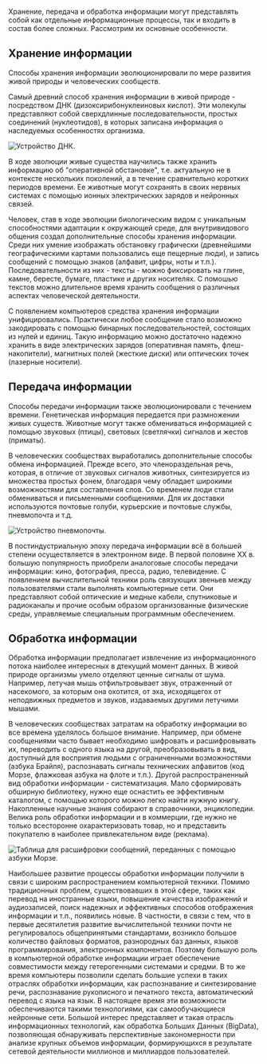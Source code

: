 Хранение, передача и обработка информации могут представлять собой как отдельные информационные процессы, так и входить в состав более сложных. Рассмотрим их основные особенности.

## Хранение информации

Способы хранения информации эволюционировали по мере развития живой природы и человеческих сообществ.

Самый древний способ хранения информации в живой природе - посредством ДНК (дизоксирибонуклеиновых кислот). Эти молекулы представляют собой сверхдлинные последовательности, простых соединений (нуклеотидов), в которых  записана информация о наследуемых особенностях организма. 

![Устройство ДНК.](https://a24.biz/assets/files/handbook/images/2e/1b/2e1bc30f4d622add15472ccf93ff218d)

В ходе эволюции живые существа научились также хранить информацию об "оперативной обстановке", т.е. актуальную не в контексте нескольких поколений, а в течение сравнительно коротких периодов времени. Ее животные могут сохранять в своих нервных системах с помощью ионных электрических зарядов и нейронных связей.

Человек, став в ходе эволюции биологическим видом с уникальным способностями адаптации к окружающей среде, для внутривидового общения создал дополнительные способы хранения информации. Среди них умение изображать обстановку графически (древнейшими географическими картами пользовались еще пещерные люди), и запись сообщений с помощью знаков (алфавит, цифры, ноты и т.п.). Последовательности из них  - тексты - можно фиксировать на глине, камне, бересте, бумаге, пластике и других носителях. С помошью текстов можно длительное время хранить сообщения о различных аспектах человеческой деятельности.

С появлением компьютеров средства хранения информации унифицировались. Практически любое сообщение стало возможно закодировать с помощью бинарных последовательностей, состоящих из нулей и единиц. Такую информацию можно достаточно надежно хранить в виде электрических зарядов (оперативная память, флеш-накопители), магнитных полей (жесткие диски) или оптических точек (лазерные носители).

## Передача информации

Способы передачи информации также эволюционировали с течением времени. Генетическая информация передается при размножении живых существ. Животные могут также обмениваться информацией с помощью звуковых (птицы), световых (светлячки) сигналов и жестов (приматы).

В человеческих сообществах выработались дополнительные способы обмена информацией. Прежде всего, это членораздельная речь, которая, в отличие от звуковых сигналов животных, синтезируется из множества простых фонем, благодаря чему обладает широкими возможностями для составления слов. Со временем люди стали обмениваться и письменными сообщениями. Для их доставки используются почтовые голуби, курьерские и почтовые службы, пневмопочта и т.д.

![Устройство пневмопочты.](https://a24.biz/assets/files/handbook/images/59/f1/59f1e638c83e05033d7bf4ee302cf3a6)

В постиндустриальную эпоху передача информации всё в большей степени осуществляется в электронном виде. В первой половине XX в. большую популярность приобрели аналоговые способы передачи информации: кино, фотография, пресса, радио, телевидение. С появлением вычислительной техники роль связующих звеньев между пользователями стали выполнять компьютерные сети. Они представляют собой оптические и медные кабели, спутниковые и радиоканалы и прочие особым образом организованные физические среды, управляемые специальным программным  обеспечением.

##  Обработка информации

Обработка информации предполагает извлечение из информационного потока наиболее интересных в дтекущий момент данных. В живой природе организмы умело отделяют ценные сигналы от шума. Например, летучая мышь отфильтровывает звук, отраженный от насекомого, за которым она охотится, от эха, исходящегох от неподвижных предметов и звуков, издаваемых другими летучими мышами.

В человеческих сообществах затратам на обработку информации во все времена уделялось большое внимание. Например, при обмене сообщениями часто бывает необходимо шифровать и расшифровывать их, переводить с одного языка на другой, преобразовывать в вид, доступный для восприятия людьми с ограниченными возможностями (азбука Брайля), распознавать сигналы технических алфавитов (код Морзе, флажковая азбука на флоте и т.п.). Другой распространенный вид обработки информации - систематизация. Мало сформировать обширную библиотеку, нужно еще оснастить ее эффективным каталогом, с помощью которого можно легко найти нужную книгу. Накопленные научные знания собирают в справочники, энциклопедии. Велика роль обработки информации и в коммерции, где нужно не только всесторонне охарактеризовать товар, но и представить покупателю в наиболее привлекательном виде (реклама).

![Таблица для расшифровки сообщений, переданных с помощью азбуки Морзе.](https://a24.biz/assets/files/handbook/images/4d/ec/4dec7599aea2b9ac7c0c44af56fef6a1)

Наибольшее развитие процессы обработки информации получили в связи с широким распространением компьютерной техники. Помимо традиционных проблем, существовавших в этой сфере, таких как перевод на иностранные языки, повышение качества изображений и аудиозаписей, поиск надежных и эффективных способов отображения информации и т.п., появились новые. В частности, в связи с тем, что в первые десятилетия развитие вычислительной техники почти не регулировалось общепринятыми стандартами, возникло большое количество файловых форматов, разнородных баз данных, языков программирования, электронных компонентов. Поэтому большую роль в компьютерной обработке информации играет обеспечение совместимости между гетерогенными системами и средми. В то же время компьютеры позволили сделать большие успехи в таких отраслях обработки информации, как распознавание и синтезирование речи, распознавание рукописного и печатного текста, автоматический перевод с языка на язык. В настоящее время эти возможности обеспечиваются такими технологиями, как самообучающиеся нейронные сети. Большой интерес представляет и такая отрасль информационных технологий, как обработка Больших Данных (BigData), позволяющая обнаруживать перспективные закономерности при анализе крупных объемов информации, формирующихся в результате сетевой деятельности миллионов и миллиардов пользователей.